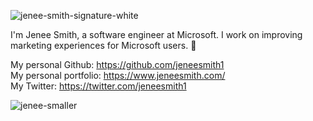 ![jenee-smith-signature-white](https://user-images.githubusercontent.com/92124071/177911533-b4ad5130-31e2-4aaa-b808-42f0018a52ad.png)



I'm Jenee Smith, a software engineer at Microsoft. I work on improving marketing experiences for Microsoft users. 💞️

My personal Github: https://github.com/jeneesmith1  \
My personal portfolio: https://www.jeneesmith.com/  \
My Twitter: https://twitter.com/jeneesmith1

![jenee-smaller](https://user-images.githubusercontent.com/92124071/177912684-e1ac97a3-b164-441a-90cc-0f5ba67c553c.png)
